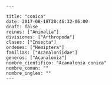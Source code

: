 
      ---

      title: "conica"
      date: 2017-08-18T20:46:32-06:00
      draft: false
      reinos: ["Animalia"]
      divisiones: ["Arthropoda"]
      clases: ["Insecta"]
      ordenes: ["Hemiptera"]
      familias: ["Acanaloniidae"]
      generos: ["Acanalonia"]
      nombre_cientifico: "Acanalonia conica"
      nombre_comun: ""
      nombre_ingles: ""
      ---

      
